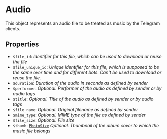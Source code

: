 # Audio	

This object represents an audio file to be treated as music by the Telegram clients.	

## Properties	

- `$file_id`: _Identifier for this file, which can be used to download or reuse the file_
- `$file_unique_id`: _Unique identifier for this file, which is supposed to be the same over time and for different bots. Can't be used to download or reuse the file._
- `$duration`: _Duration of the audio in seconds as defined by sender_
- `$performer`: _Optional. Performer of the audio as defined by sender or by audio tags_
- `$title`: _Optional. Title of the audio as defined by sender or by audio tags_
- `$file_name`: _Optional. Original filename as defined by sender_
- `$mime_type`: _Optional. MIME type of the file as defined by sender_
- `$file_size`: _Optional. File size_
- `$thumb`: [`PhotoSize`](PhotoSize.md) _Optional. Thumbnail of the album cover to which the music file belongs_

